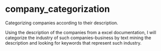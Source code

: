 # company_categorization
Categorizing companies according to their description.

Using the description of the companies from a excel documentation, I will categorize the industry of such companies-business by text mining the description and looking for keywords 
that represent such industry.

